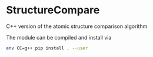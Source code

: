 # StructureCompare
C++ version of the atomic structure comparison algorithm

The module can be compiled and install via
```bash
env CC=g++ pip install . --user
```
